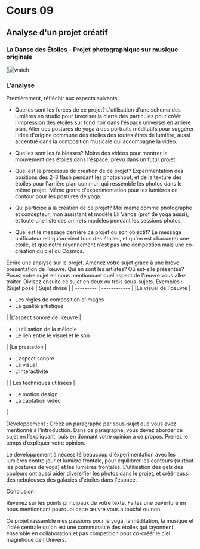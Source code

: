 # Cours 09

## Analyse d'un projet créatif

### La Danse des Étoiles - Projet photographique sur musique originale
[![watch](https://www.youtube.com/watch?v=_wqF8R-ajOQ)
    
    

### L'analyse

Premièrement, réfléchir aux aspects suivants: 
* Quelles sont les forces de ce projet? 
L'utilisation d'une schema des lumières en studio pour favoriser la clarté des particules pour créér l'impression des étoiles sur fond noir dans l'éspace universel en arrière plan. Aller des postures de yoga à des portraits méditatifs pour suggérer l'idéé d'origine commune des étoiles des toutes êtres de lumière, aussi accentué dans la composition musicale qui accompagne la vidéo.

* Quelles sont les faiblesses? 
Moins des vidéos pour montrer le mouvement des étoiles dans l'éspace, prevu dans un futur projet.

* Quel est le processus de création de ce projet? 
Experimentation des positions des 2-3 flash pendant les photoshoot, et de la texture des étoiles pour l'arrière plan commun qui ressemble les photos dans le même projet. Même genre d'experimentation pour les lumières de contour pour les postures de yoga.

* Qui participe à la création de ce projet? 
Moi même comme photographe et concepteur, mon assistant et modèle Eli Vance (prof de yoga aussi), et toute une liste des ami(e)s modèles pendant les sessions photos.

* Quel est le message derrière ce projet ou son objectif? 
Le message unificateur est qu'on vient tous des étoiles, et qu'on est chacun(e) une étoile, et que notre rayonnement n'est pas une competition mais une co-création du ciel du Cosmos.

Écrire une analyse sur le projet. Amenez votre sujet grâce à une brève présentation de l’œuvre. Qui en sont les artistes?  Où est-elle présentée? 
Posez votre sujet en nous mentionnant quel aspect de l’œuvre vous allez traiter. Divisez ensuite ce sujet en deux ou trois sous-sujets. 
Exemples : 
|Sujet posé |	Sujet divisé |
| --------- | ------------ |
|Le visuel de l'oeuvre	| <ul><li>Les règles de composition d'images</li><li>La qualité artistique</li></ul>  |
|L’aspect sonore de l’œuvre |<ul><li>L’utilisation de la mélodie</li><li>Le lien entre le visuel et le son </li></ul> 	 |
|La prestation	|<ul><li> L’aspect sonore</li><li> Le visuel </li><li> L’interactivité </li></ul> 	 |
| Les techniques utilisées	| <ul><li> Le motion design </li><li>La captation vidéo</li></ul> |


Développement : 
 Créez un paragraphe par sous-sujet que vous avez mentionné à l’introduction. Dans ce paragraphe, vous devez aborder ce sujet en l’expliquant, puis en donnant votre opinion à ce propos. Prenez le temps d’expliquer votre opinion. 

Le développement à nécessité beaucoup d'éxperimentation avec les lumières contre jour et lumière frontale, pour équilibrer les contours (surtout les postures de yoga) et les lumières frontales. L'utilisation des gels des couleurs ont aussi aider diversifier les photos dans le projet, et créér aussi des nebuleuses des galaxies d'étoiles dans l'espace.

Conclusion : 

Revenez sur les points principaux de votre texte. Faites une ouverture en nous mentionnant pourquoi cette œuvre vous a touché ou non. 

Ce projet rassamble mes passions pour le yoga, la méditation, la musique et l'idéé centrale qu'on est une communauté des étoiles qui rayonnent ensemble en collaboration et pas competition pour co-créér le ciel magnifique de l'Univers.

